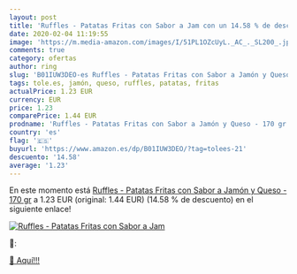 ```yaml
---
layout: post
title: 'Ruffles - Patatas Fritas con Sabor a Jam con un 14.58 % de descuento'
date: 2020-02-04 11:19:55
image: 'https://m.media-amazon.com/images/I/51PL1OZcUyL._AC_._SL200_.jpg'
comments: true
category: ofertas
author: ring
slug: 'B01IUW3DEO-es Ruffles - Patatas Fritas con Sabor a Jamón y Queso - 170 gr'
tags: tole.es, jamón, queso, ruffles, patatas, fritas
actualPrice: 1.23 EUR
currency: EUR
price: 1.23
comparePrice: 1.44 EUR
prodname: 'Ruffles - Patatas Fritas con Sabor a Jamón y Queso - 170 gr'
country: 'es'
flag: '🇪🇸'
buyurl: 'https://www.amazon.es/dp/B01IUW3DEO/?tag=tolees-21'
descuento: '14.58'
average: '1.23'
---
```


En este momento está [Ruffles - Patatas Fritas con Sabor a Jamón y Queso - 170 gr](https://www.amazon.es/dp/B01IUW3DEO/?tag=tolees-21) a 1.23 EUR (original: 1.44 EUR) (14.58 %  de descuento) en el siguiente enlace!

[![Ruffles - Patatas Fritas con Sabor a Jam](https://m.media-amazon.com/images/I/51PL1OZcUyL._AC_._SL200_.jpg)](https://www.amazon.es/dp/B01IUW3DEO/?tag=tolees-21)

🔎:


[🛒 Aquí!!!](https://www.amazon.es/dp/B01IUW3DEO/?tag=tolees-21)
